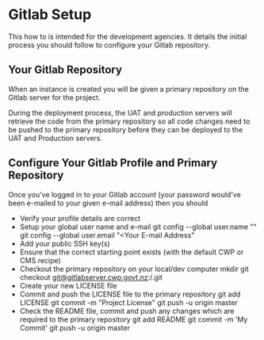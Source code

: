 # Gitlab Setup 

This how to is intended for the development agencies. It details the initial process you should follow to configure your Gitlab repository.

## Your Gitlab Repository

When an instance is created you will be given a primary repository on the Gitlab server for the project.

During the deployment process, the UAT and production servers will retrieve the code from the primary repository so all code changes need to be pushed to the primary repository before they can be deployed to the UAT and Production servers.

## Configure Your Gitlab Profile and Primary Repository

Once you've logged in to your Gitlab account (your password would've been e-mailed to your given e-mail address) then you should

* Verify your profile details are correct
* Setup your global user name and e-mail
	git config --global user.name "<Your Name>"
	git config --global user.email "<Your E-mail Address"
* Add your public SSH key(s)
* Ensure that the correct starting point exists (with the default CWP or CMS recipe)
* Checkout the primary repository on your local/dev computer
	mkdir <Primary Repo>
	git checkout git@gitlabserver.cwp.govt.nz:<User>/<Primary-Repo>.git <Primary-Repo>
* Create your new LICENSE file
* Commit and push the LICENSE file to the primary repository
	git add LICENSE
	git commit -m "Project License"
	git push -u origin master
* Check the README file, commit and push any changes which are required to the primary repository
	git add README
	git commit -m 'My Commit'
	git push -u origin master

